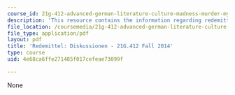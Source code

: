 ```yaml
---
course_id: 21g-412-advanced-german-literature-culture-madness-murder-mysteries-fall-2014
description: 'This resource contains the information regarding redemittel: diskussione.'
file_location: /coursemedia/21g-412-advanced-german-literature-culture-madness-murder-mysteries-fall-2014/4e68ca6ffe271485f017cefeae73099f_MIT21G_412F14_Wk2-3_Spra.pdf
file_type: application/pdf
layout: pdf
title: 'Redemittel: Diskussionen - 21G.412 Fall 2014'
type: course
uid: 4e68ca6ffe271485f017cefeae73099f

---
```

None